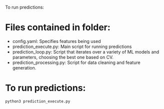 To run predictions:

# Files contained in folder:

* config.yaml: Specifies features being used
* prediction_execute.py: Main script for running predictions
* prediction_loop.py: Script that iterates over a variety of ML models and parameters, choosing the best one based on CV.
* prediction_processing.py: Script for data cleaning and feature generation.

# To run predictions:
```
python3 prediction_execute.py
```